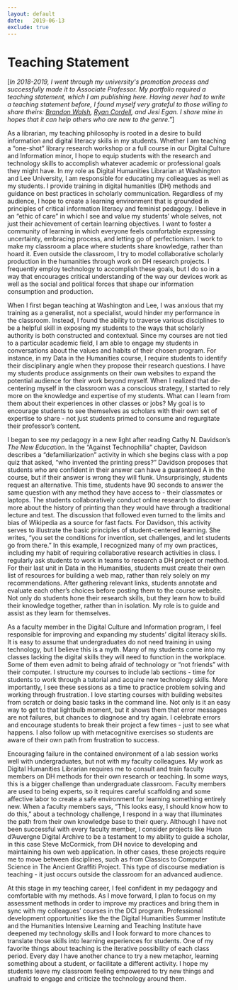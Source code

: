 ```yaml
---
layout: default
date:   2019-06-13
exclude: true
---
```


# Teaching Statement 

[*In 2018-2019, I went through my university's promotion process and successfully made it to Associate Professor. My portfolio required a teaching statement, which I am publishing here. Having never had to write a teaching statement before, I found myself very grateful to those willing to share theirs: [Brandon Walsh](http://walshbr.com/pedagogy), [Ryan Cordell](https://ryancordell.org/statements), and Jesi Egan. I share mine in hopes that it can help others who are new to the genre."*]

As a librarian, my teaching philosophy is rooted in a desire to build information and digital literacy skills in my students. Whether I am teaching a “one-shot” library research workshop or a full course in our Digital Culture and Information minor, I hope to equip students with the research and technology skills to accomplish whatever academic or professional goals they might have. In my role as Digital Humanities Librarian at Washington and Lee University, I am responsible for educating my colleagues as well as my students. I provide training in digital humanities (DH) methods and guidance on best practices in scholarly communication. Regardless of my audience, I hope to create a learning environment that is grounded in principles of critical information literacy and feminist pedagogy. I believe in an “ethic of care” in which I see and value my students’ whole selves, not just their achievement of certain learning objectives. I want to foster a community of learning in which everyone feels comfortable expressing uncertainty, embracing process, and letting go of perfectionism. I work to make my classroom a place where students share knowledge, rather than hoard it. Even outside the classroom, I try to model collaborative scholarly production in the humanities through work on DH research projects. I frequently employ technology to accomplish these goals, but I do so in a way that encourages critical understanding of the way our devices work as well as the social and political forces that shape our information consumption and production. 

When I first began teaching at Washington and Lee, I was anxious that my training as a generalist, not a specialist, would hinder my performance in the classroom. Instead, I found the ability to traverse various disciplines to be a helpful skill in exposing my students to the ways that scholarly authority is both constructed and contextual. Since my courses are not tied to a particular academic field, I am able to engage my students in conversations about the values and habits of their chosen program. For instance, in my Data in the Humanities course, I require students to identify their disciplinary angle when they propose their research questions. I have my students produce assignments on their own websites to expand the potential audience for their work beyond myself. When I realized that de-centering myself in the classroom was a conscious strategy, I started to rely more on the knowledge and expertise of my students. What can I learn from them about their experiences in other classes or jobs? My goal is to encourage students to see themselves as scholars with their own set of expertise to share - not just students primed to consume and regurgitate their professor’s content. 

I began to see my pedagogy in a new light after reading Cathy N. Davidson’s *The New Education*. In the “Against Technophilia” chapter, Davidson describes a “defamiliarization” activity in which she begins class with a pop quiz that asked, “who invented the printing press?” Davidson proposes that students who are confident in their answer can have a guaranteed A in the course, but if their answer is wrong they will flunk. Unsurprisingly, students request an alternative. This time, students have 90 seconds to answer the same question with any method they have access to - their classmates or laptops. The students collaboratively conduct online research to discover more about the history of printing than they would have through a traditional lecture and test. The discussion that followed even turned to the limits and bias of Wikipedia as a source for fast facts. For Davidson, this activity serves to illustrate the basic principles of student-centered learning. She writes, “you set the conditions for invention, set challenges, and let students go from there.” In this example, I recognized many of my own practices, including my habit of requiring collaborative research activities in class. I regularly ask students to work in teams to research a DH project or method. For their last unit in Data in the Humanities, students must create their own list of resources for building a web map, rather than rely solely on my recommendations. After gathering relevant links, students annotate and evaluate each other’s choices before posting them to the course website. Not only do students hone their research skills, but they learn how to build their knowledge together, rather than in isolation. My role is to guide and assist as they learn for themselves. 

As a faculty member in the Digital Culture and Information program, I feel responsible for improving and expanding my students’ digital literacy skills. It is easy to assume that undergraduates do not need training in using technology, but I believe this is a myth. Many of my students come into my classes lacking the digital skills they will need to function in the workplace. Some of them even admit to being afraid of technology or “not friends” with their computer. I structure my courses to include lab sections - time for students to work through a tutorial and acquire new technology skills. More importantly, I see these sessions as a time to practice problem solving and working through frustration. I love starting courses with building websites from scratch or doing basic tasks in the command line. Not only is it an easy way to get to that lightbulb moment, but it shows them that error messages are not failures, but chances to diagnose and try again. I celebrate errors and encourage students to break their project a few times - just to see what happens. I also follow up with metacognitive exercises so students are aware of their own path from frustration to success. 

Encouraging failure in the contained environment of a lab session works well with undergraduates, but not with my faculty colleagues. My work as Digital Humanities Librarian requires me to consult and train faculty members on DH methods for their own research or teaching. In some ways, this is a bigger challenge than undergraduate classroom. Faculty members are used to being experts, so it requires careful scaffolding and some affective labor to create a safe environment for learning something entirely new. When a faculty members says, “This looks easy, I should know how to do this,” about a technology challenge, I respond in a way that illuminates the path from their own knowledge base to their query. Although I have not been successful with every faculty member, I consider projects like Huon d’Auvergne Digital Archive to be a testament to my ability to guide a scholar, in this case Steve McCormick, from DH novice to developing and maintaining his own web application. In other cases, these projects require me to move between disciplines, such as from Classics to Computer Science in The Ancient Graffiti Project. This type of discourse mediation is teaching - it just occurs outside the classroom for an advanced audience.

At this stage in my teaching career, I feel confident in my pedagogy and comfortable with my methods. As I move forward, I plan to focus on my assessment methods in order to improve my practices and bring them in sync with my colleagues’ courses in the DCI program. Professional development opportunities like the the Digital Humanities Summer Institute and the Humanities Intensive Learning and Teaching Institute have deepened my technology skills and I look forward to more chances to translate those skills into learning experiences for students. One of my favorite things about teaching is the iterative possibility of each class period. Every day I have another chance to try a new metaphor, learning something about a student, or facilitate a different activity. I hope my students leave my classroom feeling empowered to try new things and unafraid to engage and criticize the technology around them. 
